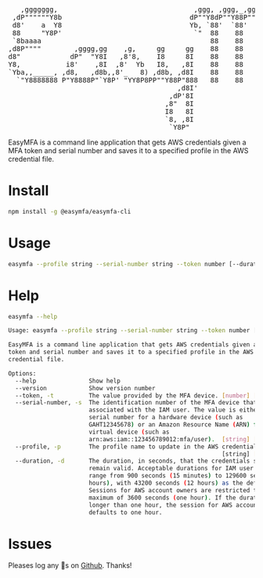 <pre>
   ,ggggggg,                                 ,ggg, ,ggg,_,ggg,   ,gggggggggggggg         ,ggg,  
 ,dP""""""Y8b                               dP""Y8dP""Y88P""Y8b dP""""""88""""""        dP""8I  
 d8'    a  Y8                               Yb, `88'  `88'  `88 Yb,_    88             dP   88  
 88     "Y8P'                                `"  88    88    88  `""    88            dP    88  
 `8baaaa                                         88    88    88      ggg88gggg       ,8'    88  
,d8P""""        ,gggg,gg    ,g,     gg     gg    88    88    88         88   8       d88888888  
d8"            dP"  "Y8I   ,8'8,    I8     8I    88    88    88         88     __   ,8"     88  
Y8,           i8'    ,8I  ,8'  Yb   I8,   ,8I    88    88    88   gg,   88    dP"  ,8P      Y8  
`Yba,,_____, ,d8,   ,d8b,,8'_   8) ,d8b, ,d8I    88    88    Y8,   "Yb,,8P    Yb,_,dP       `8b,
  `"Y8888888 P"Y8888P"`Y8P' "YY8P8PP""Y88P"888   88    88    `Y8     "Y8P'     "Y8P"         `Y8
                                         ,d8I'                                                  
                                       ,dP'8I                                                   
                                      ,8"  8I                                                   
                                      I8   8I                                                   
                                      `8, ,8I                                                   
                                       `Y8P"                                                    
</pre>

EasyMFA is a command line application that gets AWS credentials given a MFA token and serial number and saves it to a specified profile in the AWS credential file.

# Install
```sh
npm install -g @easymfa/easymfa-cli
```

# Usage
```sh
easymfa --profile string --serial-number string --token number [--duration number]
```

# Help
```sh
easymfa --help

Usage: easymfa --profile string --serial-number string --token number [--duration number]

EasyMFA is a command line application that gets AWS credentials given a MFA
token and serial number and saves it to a specified profile in the AWS
credential file.

Options:
  --help               Show help                                       [boolean]
  --version            Show version number                             [boolean]
  --token, -t          The value provided by the MFA device. [number] [required]
  --serial-number, -s  The identification number of the MFA device that is
                       associated with the IAM user. The value is either the
                       serial number for a hardware device (such as
                       GAHT12345678) or an Amazon Resource Name (ARN) for a
                       virtual device (such as
                       arn:aws:iam::123456789012:mfa/user).  [string] [required]
  --profile, -p        The profile name to update in the AWS credentials file.
                                                             [string] [required]
  --duration, -d       The duration, in seconds, that the credentials should
                       remain valid. Acceptable durations for IAM user sessions
                       range from 900 seconds (15 minutes) to 129600 seconds (36
                       hours), with 43200 seconds (12 hours) as the default.
                       Sessions for AWS account owners are restricted to a
                       maximum of 3600 seconds (one hour). If the duration is
                       longer than one hour, the session for AWS account owners
                       defaults to one hour.                            [number]
```
# Issues
Pleases log any 🐛s on [Github](https://github.com/easymfa/easymfa-cli/issues). Thanks!